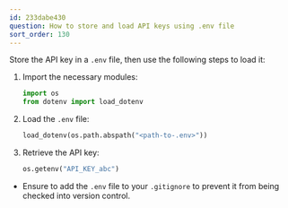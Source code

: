 ```yaml
---
id: 233dabe430
question: How to store and load API keys using .env file
sort_order: 130
---
```


Store the API key in a `.env` file, then use the following steps to load it:

1. Import the necessary modules:
   
   ```python
   import os
   from dotenv import load_dotenv
   ```

2. Load the `.env` file:
   
   ```python
   load_dotenv(os.path.abspath("<path-to-.env>"))
   ```

3. Retrieve the API key:
   
   ```python
   os.getenv("API_KEY_abc")
   ```

- Ensure to add the `.env` file to your `.gitignore` to prevent it from being checked into version control.